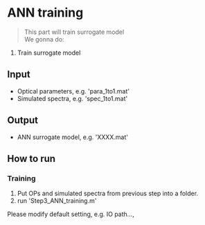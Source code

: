 ANN training
===

>This part will train surrogate model   
We gonna do:    
1. Train surrogate model

## Input
- Optical parameters, e.g. 'para_1to1.mat'
- Simulated spectra, e.g. 'spec_1to1.mat'

## Output
- ANN surrogate model, e.g. 'XXXX.mat'
      
## How to run
### Training
1. Put OPs and simulated spectra from previous step into a folder.
2. run 'Step3_ANN_training.m'   
   
Please modify default setting, e.g. IO path...,

  
